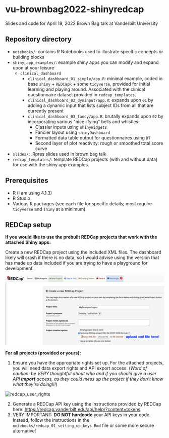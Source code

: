 # vu-brownbag2022-shinyredcap
 Slides and code for April 19, 2022 Brown Bag talk at Vanderbilt University

## Repository directory

* `notebooks/`: contains R Notebooks used to illustrate specific concepts or building blocks
* `shiny_app_examples/`: example shiny apps you can modify and expand upon at your leisure
  * `clinical_dashboard`
    * `clinical_dashboard_01_simple/app.R`: minimal example, coded in base `shiny` + `REDCapR` + some `tidyverse`, provided for initial learning and playing around. Associated with the clinical questionnaire dataset provided in `redcap_templates`.
    * `clinical_dashboard_02_dyninput/app.R`: expands upon `01` by adding a dynamic input that lists subject IDs from all that are currently present
    * `clinical_dashboard_03_fancy/app.R`: brutally expands upon `02` by incorporating various "nice-ifying" bells and whistles:
      * Classier inputs using  `shinyWidgets`
      * Fancier layout using `shinyDashboard`
      * Formatted data table output for questionnaires using `DT`
      * Second layer of plot reactivity: rough or smoothed total score curve
* `slides/`: .Rpres slides used in brown bag talk
* `redcap_templates/`: template REDCap projects (with and without data) for use with the shiny app examples.

## Prerequisites

- R (I am using 4.1.3)
- R Studio
- Various R packages (see each file for specific details; most require `tidyverse` and `shiny` at a minimum).

## REDCap setup

**If you would like to use the prebuilt REDCap projects that work with the attached Shiny apps:**

Create a new REDCap project using the included XML files. The dashboard likely will crash if there is no data, so I would advise using the version that has made up data included if you are trying to have a playground for development.

![redcap_proj_from_xml](readme_imgs/redcap_proj_from_xml.png)



**For all projects (provided or yours):**

1. Ensure you have the appropriate rights set up. For the attached projects, you will need data export rights and API export access. (*Word of caution: be VERY thoughtful about who and if you should give a user API **import** access, as they could mess up the project if they don't know what they're doing!!!*)

![redcap_user_rights](/Users/fm422/git/vu-brownbag2022-shinyredcap/readme_imgs/redcap_user_rights.png)

2. Generate a REDCap API key using the instructions provided by REDCap here: https://redcap.vanderbilt.edu/api/help/?content=tokens
3. VERY IMPORTANT: **DO NOT hardcode** your API keys in your code. Instead, follow the instructions in the `notebooks/redcap_01_setting_up_keys.Rmd` file or some more secure alternative!